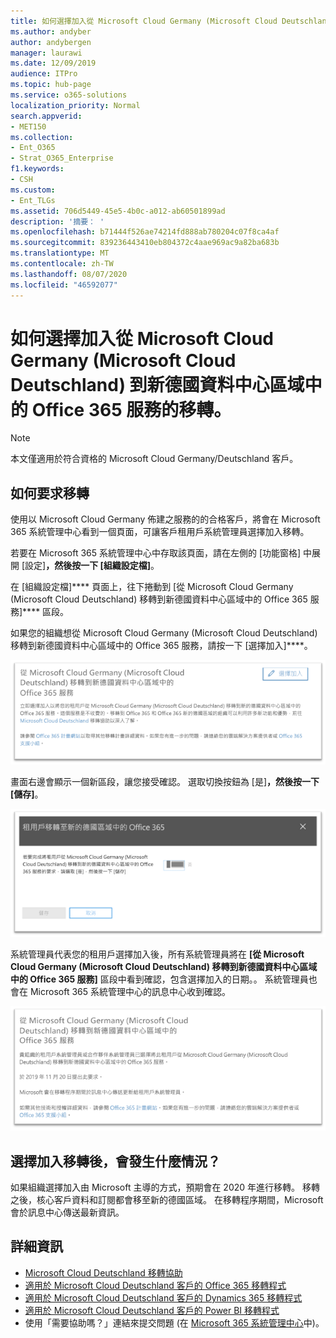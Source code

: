 ```yaml
---
title: 如何選擇加入從 Microsoft Cloud Germany (Microsoft Cloud Deutschland) 到新德國資料中心區域中的 Office 365 服務的移轉。
ms.author: andyber
author: andybergen
manager: laurawi
ms.date: 12/09/2019
audience: ITPro
ms.topic: hub-page
ms.service: o365-solutions
localization_priority: Normal
search.appverid:
- MET150
ms.collection:
- Ent_O365
- Strat_O365_Enterprise
f1.keywords:
- CSH
ms.custom:
- Ent_TLGs
ms.assetid: 706d5449-45e5-4b0c-a012-ab60501899ad
description: '摘要： '
ms.openlocfilehash: b71444f526ae74214fd888ab780204c07f8ca4af
ms.sourcegitcommit: 839236443410eb804372c4aae969ac9a82ba683b
ms.translationtype: MT
ms.contentlocale: zh-TW
ms.lasthandoff: 08/07/2020
ms.locfileid: "46592077"
---
```

# <a name="how-to-opt-in-for-migration-from-microsoft-cloud-germany-microsoft-cloud-deutschland-to-office-365-services-in-the-new-german-datacenter-regions"></a>如何選擇加入從 Microsoft Cloud Germany (Microsoft Cloud Deutschland) 到新德國資料中心區域中的 Office 365 服務的移轉。

>[!Note]
>本文僅適用於符合資格的 Microsoft Cloud Germany/Deutschland 客戶。
>

## <a name="how-to-request-migration"></a>如何要求移轉

使用以 Microsoft Cloud Germany 佈建之服務的的合格客戶，將會在 Microsoft 365 系統管理中心看到一個頁面，可讓客戶租用戶系統管理員選擇加入移轉。

若要在 Microsoft 365 系統管理中心中存取該頁面，請在左側的 [功能窗格] 中展開 [設定]****，然後按一下 [組織設定檔]****。

在 [組織設定檔]**** 頁面上，往下捲動到 [從 Microsoft Cloud Germany (Microsoft Cloud Deutschland) 移轉到新德國資料中心區域中的 Office 365 服務]**** 區段。

如果您的組織想從 Microsoft Cloud Germany (Microsoft Cloud Deutschland) 移轉到新德國資料中心區域中的 Office 365 服務，請按一下 [選擇加入]****。
 
![選擇加入簡介](./media/ms-cloud-germany-migration-opt-in/tenant-migration.png)

畫面右邊會顯示一個新區段，讓您接受確認。 選取切換按鈕為 [是]****，然後按一下 [儲存]****。
 
![選擇加入接受](./media/ms-cloud-germany-migration-opt-in/tenant-migration-new-regions.png)

系統管理員代表您的租用戶選擇加入後，所有系統管理員將在 **[從 Microsoft Cloud Germany (Microsoft Cloud Deutschland) 移轉到新德國資料中心區域中的 Office 365 服務]** 區段中看到確認，包含選擇加入的日期。。 系統管理員也會在 Microsoft 365 系統管理中心的訊息中心收到確認。 
 
![選擇加入確認](./media/ms-cloud-germany-migration-opt-in/tenant-migration2.png)

## <a name="what-happens-after-opting-in-for-migration"></a>選擇加入移轉後，會發生什麼情況？

如果組織選擇加入由 Microsoft 主導的方式，預期會在 2020 年進行移轉。  移轉之後，核心客戶資料和訂閱都會移至新的德國區域。  在移轉程序期間，Microsoft 會於訊息中心傳送最新資訊。

## <a name="more-information"></a>詳細資訊

- [Microsoft Cloud Deutschland 移轉協助](https://aka.ms/germanymigrateassist)
- [適用於 Microsoft Cloud Deutschland 客戶的 Office 365 移轉程式](https://aka.ms/office365germanymove)
- [適用於 Microsoft Cloud Deutschland 客戶的 Dynamics 365 移轉程式](https://aka.ms/d365ceoptin)
- [適用於 Microsoft Cloud Deutschland 客戶的 Power BI 移轉程式](https://aka.ms/pbioptin)
- 使用「需要協助嗎？」連結來提交問題 (在 [Microsoft 365 系統管理中心](https://portal.office.de/)中)。
